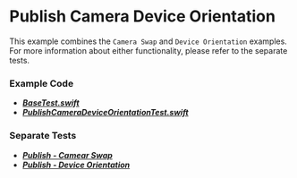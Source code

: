 # Publish Camera Device Orientation

This example combines the `Camera Swap` and `Device Orientation` examples. For more information about either functionality, please refer to the separate tests.

### Example Code
- ***[BaseTest.swift](../BaseTest.swift)***
- ***[PublishCameraDeviceOrientationTest.swift](PublishCameraDeviceOrientationTest.swift)***

### Separate Tests
- ***[Publish - Camear Swap](../CameraSwap)***
- ***[Publish - Device Orientation](../PublishDeviceOrientation)***
